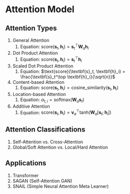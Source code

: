 # Attention Model

## Attention Types

1. General Attention
   1. Equation: $\text{score}(\textbf{s}_t, \textbf{h}_i) = \textbf{s}_t^\top \textbf{W}_a \textbf{h}_i$
2. Dot Product Attention
   1. Equation: $\text{score}(\textbf{s}_t, \textbf{h}_i) = \textbf{s}_t^\top \textbf{h}_i$
3. Scaled Dot Product Attention
   1. Equation: $\text{score}(\textbf{s}_t, \textbf{h}_i) = \frac{\textbf{s}_t^\top \textbf{h}_i}{\sqrt{n}}$
4. Content-based Attention
   1. Equation: $\text{score}(\textbf{s}_t, \textbf{h}_i) = \text{cosine\_similarity}(\textbf{s}_t, \textbf{h}_i)$
5. Location-based Attention
   1. Equation: $\alpha_{t, i} = \text{softmax}(\textbf{W}_a \textbf{s}_t)$
6. Additive Attention
   1. Equation: $\text{score}(\textbf{s}_t, \textbf{h}_i) = \textbf{v}_a^\top \text{tanh}(\textbf{W}_a \left[\textbf{s}_t; \textbf{h}_i\right])$

## Attention Classifications

1. Self-Attention vs. Cross-Attention
2. Global/Soft Attention vs. Local/Hard Attention

## Applications

1. Transformer
2. SAGAN (Self-Attention GAN)
3. SNAIL (Simple Neural Attention Meta Learner)

